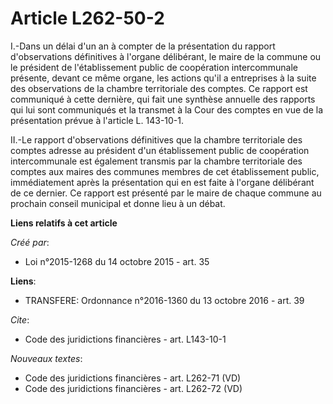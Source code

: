 # Article L262-50-2

I.-Dans un délai d'un an à compter de la présentation du rapport d'observations définitives à l'organe délibérant, le maire
de la commune ou le président de l'établissement public de coopération intercommunale présente, devant ce même organe, les
actions qu'il a entreprises à la suite des observations de la chambre territoriale des comptes. Ce rapport est communiqué à
cette dernière, qui fait une synthèse annuelle des rapports qui lui sont communiqués et la transmet à la Cour des comptes en
vue de la présentation prévue à l'article L. 143-10-1. 

II.-Le rapport d'observations définitives que la chambre territoriale des comptes adresse au président d'un établissement
public de coopération intercommunale est également transmis par la chambre territoriale des comptes aux maires des communes
membres de cet établissement public, immédiatement après la présentation qui en est faite à l'organe délibérant de ce
dernier. Ce rapport est présenté par le maire de chaque commune au prochain conseil municipal et donne lieu à un débat.

**Liens relatifs à cet article**

_Créé par_:

  - Loi n°2015-1268 du 14 octobre 2015 - art. 35

**Liens**:

  - TRANSFERE: Ordonnance n°2016-1360 du 13 octobre 2016 - art. 39

_Cite_:

  - Code des juridictions financières - art. L143-10-1

_Nouveaux textes_:

  - Code des juridictions financières - art. L262-71 (VD)
  - Code des juridictions financières - art. L262-72 (VD)
